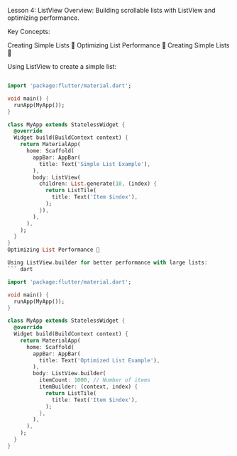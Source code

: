 Lesson 4: ListView
Overview: Building scrollable lists with ListView and optimizing performance.

Key Concepts:

Creating Simple Lists 📜
Optimizing List Performance 🚀
Creating Simple Lists 📜

Using ListView to create a simple list:
``` dart

import 'package:flutter/material.dart';

void main() {
  runApp(MyApp());
}

class MyApp extends StatelessWidget {
  @override
  Widget build(BuildContext context) {
    return MaterialApp(
      home: Scaffold(
        appBar: AppBar(
          title: Text('Simple List Example'),
        ),
        body: ListView(
          children: List.generate(10, (index) {
            return ListTile(
              title: Text('Item $index'),
            );
          }),
        ),
      ),
    );
  }
}
Optimizing List Performance 🚀

Using ListView.builder for better performance with large lists:
``` dart

import 'package:flutter/material.dart';

void main() {
  runApp(MyApp());
}

class MyApp extends StatelessWidget {
  @override
  Widget build(BuildContext context) {
    return MaterialApp(
      home: Scaffold(
        appBar: AppBar(
          title: Text('Optimized List Example'),
        ),
        body: ListView.builder(
          itemCount: 1000, // Number of items
          itemBuilder: (context, index) {
            return ListTile(
              title: Text('Item $index'),
            );
          },
        ),
      ),
    );
  }
}